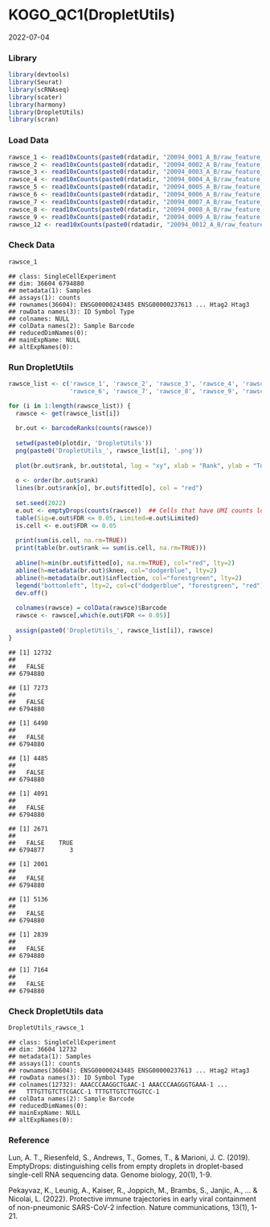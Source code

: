 KOGO_QC1(DropletUtils)
================
2022-07-04

### **Library**

``` r
library(devtools)
library(Seurat)
library(scRNAseq)
library(scater)
library(harmony)
library(DropletUtils)
library(scran)
```

### **Load Data**

``` r
rawsce_1 <- read10xCounts(paste0(rdatadir, "20094_0001_A_B/raw_feature_bc_matrix"), type = "sparse", compressed = TRUE)
rawsce_2 <- read10xCounts(paste0(rdatadir, "20094_0002_A_B/raw_feature_bc_matrix"), type = "sparse", compressed = TRUE)
rawsce_3 <- read10xCounts(paste0(rdatadir, "20094_0003_A_B/raw_feature_bc_matrix"), type = "sparse", compressed = TRUE)
rawsce_4 <- read10xCounts(paste0(rdatadir, "20094_0004_A_B/raw_feature_bc_matrix"), type = "sparse", compressed = TRUE)
rawsce_5 <- read10xCounts(paste0(rdatadir, "20094_0005_A_B/raw_feature_bc_matrix"), type = "sparse", compressed = TRUE)
rawsce_6 <- read10xCounts(paste0(rdatadir, "20094_0006_A_B/raw_feature_bc_matrix"), type = "sparse", compressed = TRUE)
rawsce_7 <- read10xCounts(paste0(rdatadir, "20094_0007_A_B/raw_feature_bc_matrix"), type = "sparse", compressed = TRUE)
rawsce_8 <- read10xCounts(paste0(rdatadir, "20094_0008_A_B/raw_feature_bc_matrix"), type = "sparse", compressed = TRUE)
rawsce_9 <- read10xCounts(paste0(rdatadir, "20094_0009_A_B/raw_feature_bc_matrix"), type = "sparse", compressed = TRUE)
rawsce_12 <- read10xCounts(paste0(rdatadir, "20094_0012_A_B/raw_feature_bc_matrix"), type = "sparse", compressed = TRUE)
```

### **Check Data**

``` r
rawsce_1
```

    ## class: SingleCellExperiment 
    ## dim: 36604 6794880 
    ## metadata(1): Samples
    ## assays(1): counts
    ## rownames(36604): ENSG00000243485 ENSG00000237613 ... Htag2 Htag3
    ## rowData names(3): ID Symbol Type
    ## colnames: NULL
    ## colData names(2): Sample Barcode
    ## reducedDimNames(0):
    ## mainExpName: NULL
    ## altExpNames(0):

### **Run DropletUtils**

``` r
rawsce_list <- c('rawsce_1', 'rawsce_2', 'rawsce_3', 'rawsce_4', 'rawsce_5',
                 'rawsce_6', 'rawsce_7', 'rawsce_8', 'rawsce_9', 'rawsce_12')

for (i in 1:length(rawsce_list)) {
  rawsce <- get(rawsce_list[i])
  
  br.out <- barcodeRanks(counts(rawsce))
  
  setwd(paste0(plotdir, 'DropletUtils'))
  png(paste0('DropletUtils_', rawsce_list[i], '.png'))
  
  plot(br.out$rank, br.out$total, log = "xy", xlab = "Rank", ylab = "Total", main = rawsce_list[i])
  
  o <- order(br.out$rank)
  lines(br.out$rank[o], br.out$fitted[o], col = "red")
  
  set.seed(2022)
  e.out <- emptyDrops(counts(rawsce))  ## Cells that have UMI counts lower than 100 are empty cells.
  table(Sig=e.out$FDR <= 0.05, Limited=e.out$Limited)
  is.cell <- e.out$FDR <= 0.05
  
  print(sum(is.cell, na.rm=TRUE))
  print(table(br.out$rank == sum(is.cell, na.rm=TRUE)))
  
  abline(h=min(br.out$fitted[o], na.rm=TRUE), col="red", lty=2)
  abline(h=metadata(br.out)$knee, col="dodgerblue", lty=2)
  abline(h=metadata(br.out)$inflection, col="forestgreen", lty=2)
  legend("bottomleft", lty=2, col=c("dodgerblue", "forestgreen", "red"), legend=c("knee", "inflection", "FDR_0.05"))
  dev.off()
  
  colnames(rawsce) = colData(rawsce)$Barcode
  rawsce <- rawsce[,which(e.out$FDR <= 0.05)]
  
  assign(paste0('DropletUtils_', rawsce_list[i]), rawsce)
}
```

    ## [1] 12732
    ## 
    ##   FALSE 
    ## 6794880

    ## [1] 7273
    ## 
    ##   FALSE 
    ## 6794880

    ## [1] 6490
    ## 
    ##   FALSE 
    ## 6794880

    ## [1] 4485
    ## 
    ##   FALSE 
    ## 6794880

    ## [1] 4091
    ## 
    ##   FALSE 
    ## 6794880

    ## [1] 2671
    ## 
    ##   FALSE    TRUE 
    ## 6794877       3

    ## [1] 2001
    ## 
    ##   FALSE 
    ## 6794880

    ## [1] 5136
    ## 
    ##   FALSE 
    ## 6794880

    ## [1] 2839
    ## 
    ##   FALSE 
    ## 6794880

    ## [1] 7164
    ## 
    ##   FALSE 
    ## 6794880

### **Check DropletUtils data**

``` r
DropletUtils_rawsce_1
```

    ## class: SingleCellExperiment 
    ## dim: 36604 12732 
    ## metadata(1): Samples
    ## assays(1): counts
    ## rownames(36604): ENSG00000243485 ENSG00000237613 ... Htag2 Htag3
    ## rowData names(3): ID Symbol Type
    ## colnames(12732): AAACCCAAGGCTGAAC-1 AAACCCAAGGGTGAAA-1 ...
    ##   TTTGTTGTCTTCGACC-1 TTTGTTGTCTTGGTCC-1
    ## colData names(2): Sample Barcode
    ## reducedDimNames(0):
    ## mainExpName: NULL
    ## altExpNames(0):

### **Reference**
Lun, A. T., Riesenfeld, S., Andrews, T., Gomes, T., & Marioni, J. C. (2019). EmptyDrops: distinguishing cells from empty droplets in droplet-based single-cell RNA sequencing data. Genome biology, 20(1), 1-9.

Pekayvaz, K., Leunig, A., Kaiser, R., Joppich, M., Brambs, S., Janjic, A., ... & Nicolai, L. (2022). Protective immune trajectories in early viral containment of non-pneumonic SARS-CoV-2 infection. Nature communications, 13(1), 1-21.
